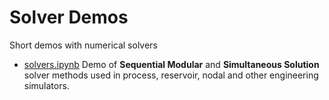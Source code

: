 # Solver Demos

Short demos with numerical solvers

- [solvers.ipynb](https://github.com/iboisvert/jupyter-solvers/blob/main/solvers.ipynb) Demo of **Sequential Modular** and **Simultaneous Solution** solver methods used in process, reservoir, nodal and other engineering simulators.
